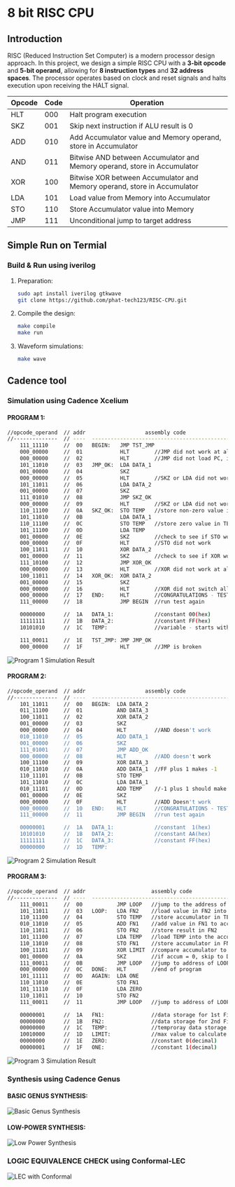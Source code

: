 # 8 bit RISC CPU 

## Introduction
RISC (Reduced Instruction Set Computer) is a modern processor design approach. In this project, we design a simple RISC CPU with a **3-bit opcode** and **5-bit operand**, allowing for **8 instruction types** and **32 address spaces**. The processor operates based on clock and reset signals and halts execution upon receiving the HALT signal.

| Opcode | Code | Operation |
|--------|------|------------|
| HLT | 000 | Halt program execution |
| SKZ | 001 | Skip next instruction if ALU result is 0 |
| ADD | 010 | Add Accumulator value and Memory operand, store in Accumulator |
| AND | 011 | Bitwise AND between Accumulator and Memory operand, store in Accumulator |
| XOR | 100 | Bitwise XOR between Accumulator and Memory operand, store in Accumulator |
| LDA | 101 | Load value from Memory into Accumulator |
| STO | 110 | Store Accumulator value into Memory |
| JMP | 111 | Unconditional jump to target address |

## Simple Run on Termial

### Build & Run using iverilog 
1. Preparation:
   ```sh
   sudo apt install iverilog gtkwave
   git clone https://github.com/phat-tech123/RISC-CPU.git
   ```
2. Compile the design:
   ```sh
   make compile 
   make run
   ```
3. Waveform simulations:
   ```sh
   make wave 
   ```
## Cadence tool
### Simulation using Cadence Xcelium
#### PROGRAM 1:
```sh
//opcode_operand  // addr                   assembly code
//--------------  // ----  -----------------------------------------------
    111_11110     //  00   BEGIN:   JMP TST_JMP
    000_00000     //  01            HLT        //JMP did not work at all
    000_00000     //  02            HLT        //JMP did not load PC, it skipped
    101_11010     //  03   JMP_OK:  LDA DATA_1
    001_00000     //  04            SKZ
    000_00000     //  05            HLT        //SKZ or LDA did not work
    101_11011     //  06            LDA DATA_2
    001_00000     //  07            SKZ
    111_01010     //  08            JMP SKZ_OK
    000_00000     //  09            HLT        //SKZ or LDA did not work
    110_11100     //  0A   SKZ_OK:  STO TEMP   //store non-zero value in TEMP
    101_11010     //  0B            LDA DATA_1
    110_11100     //  0C            STO TEMP   //store zero value in TEMP
    101_11100     //  0D            LDA TEMP
    001_00000     //  0E            SKZ        //check to see if STO worked
    000_00000     //  0F            HLT        //STO did not work
    100_11011     //  10            XOR DATA_2
    001_00000     //  11            SKZ        //check to see if XOR worked
    111_10100     //  12            JMP XOR_OK
    000_00000     //  13            HLT        //XOR did not work at all
    100_11011     //  14   XOR_OK:  XOR DATA_2
    001_00000     //  15            SKZ
    000_00000     //  16            HLT        //XOR did not switch all bits
    000_00000     //  17   END:     HLT        //CONGRATULATIONS - TEST1 PASSED!
    111_00000     //  18            JMP BEGIN  //run test again

    00000000      //  1A   DATA_1:             //constant 00(hex)
    11111111      //  1B   DATA_2:             //constant FF(hex)
    10101010      //  1C   TEMP:               //variable - starts with AA(hex)

    111_00011     //  1E   TST_JMP: JMP JMP_OK
    000_00000     //  1F            HLT        //JMP is broken
```
![Program 1 Simulation Result](Picture/prog1.png)

#### PROGRAM 2:
```sh
//opcode_operand  // addr                   assembly code
//--------------  // ----  -----------------------------------------------
    101_11011     //  00   BEGIN:  LDA DATA_2
    011_11100     //  01           AND DATA_3 
    100_11011     //  02           XOR DATA_2
    001_00000     //  03           SKZ
    000_00000     //  04           HLT         //AND doesn't work
    010_11010     //  05           ADD DATA_1
    001_00000     //  06           SKZ
    111_01001     //  07           JMP ADD_OK
    000_00000     //  08           HLT         //ADD doesn't work
    100_11100     //  09           XOR DATA_3
    010_11010     //  0A           ADD DATA_1  //FF plus 1 makes -1
    110_11101     //  0B           STO TEMP
    101_11010     //  0C           LDA DATA_1
    010_11101     //  0D           ADD TEMP    //-1 plus 1 should make zero
    001_00000     //  0E           SKZ
    000_00000     //  0F           HLT         //ADD Doesn't work
    000_00000     //  10   END:    HLT         //CONGRATULATIONS - TEST2 PASSED!
    111_00000     //  11           JMP BEGIN   //run test again

    00000001      //  1A   DATA_1:             //constant  1(hex)
    10101010      //  1B   DATA_2:             //constant AA(hex)
    11111111      //  1C   DATA_3:             //constant FF(hex)
    00000000      //  1D   TEMP:
```
![Program 2 Simulation Result](Picture/prog2.png)

#### PROGRAM 3:
```sh
//opcode_operand  // addr                     assembly code
//--------------  // ----  ----------------------------------------------------
    111_00011     //  00           JMP LOOP   //jump to the address of LOOP
    101_11011     //  03   LOOP:   LDA FN2    //load value in FN2 into accum
    110_11100     //  04           STO TEMP   //store accumulator in TEMP
    010_11010     //  05           ADD FN1    //add value in FN1 to accumulator
    110_11011     //  06           STO FN2    //store result in FN2
    101_11100     //  07           LDA TEMP   //load TEMP into the accumulator
    110_11010     //  08           STO FN1    //store accumulator in FN1
    100_11101     //  09           XOR LIMIT  //compare accumulator to LIMIT
    001_00000     //  0A           SKZ        //if accum = 0, skip to DONE
    111_00011     //  0B           JMP LOOP   //jump to address of LOOP
    000_00000     //  0C   DONE:   HLT        //end of program
    101_11111     //  0D   AGAIN:  LDA ONE
    110_11010     //  0E           STO FN1
    101_11110     //  0F           LDA ZERO
    110_11011     //  10           STO FN2
    111_00011     //  11           JMP LOOP   //jump to address of LOOP

    00000001      //  1A   FN1:               //data storage for 1st Fib. No.
    00000000      //  1B   FN2:               //data storage for 2nd Fib. No.
    00000000      //  1C   TEMP:              //temproray data storage
    10010000      //  1D   LIMIT:             //max value to calculate 144(dec)
    00000000      //  1E   ZERO:              //constant 0(decimal)
    00000001      //  1F   ONE:               //constant 1(decimal)
```
![Program 3 Simulation Result](Picture/prog3.png)

### Synthesis using Cadence Genus
#### BASIC GENUS SYNTHESIS:
![Basic Genus Synthesis](Picture/basicSynthesis.png )
#### LOW-POWER SYNTHESIS:
![Low Power Synthesis](Picture/lowPowerSynthesis.png)

### LOGIC EQUIVALENCE CHECK using Conformal-LEC
![LEC with Conformal](Picture/lec.png)
